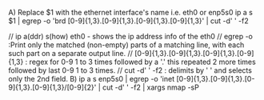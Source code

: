 A)
Replace $1 with the ethernet interface's name i.e. eth0 or enp5s0
ip a s $1 | egrep -o 'brd [0-9]{1,3}\.[0-9]{1,3}\.[0-9]{1,3}\.[0-9]{1,3}' | cut -d' ' -f2

//  ip a(ddr) s(how) eth0 - shows the ip address info of the eth0
//  egrep -o    :Print only the matched (non-empty) parts of a matching line, with each such part on a separate output line.
//  [0-9]{1,3}\.[0-9]{1,3}\.[0-9]{1,3}\.[0-9]{1,3} : regex for 0-9 1 to 3 times followed by a '.' this repeated 2 more times followed by last 0-9 1 to 3 times.
//  cut -d' ' -f2 : delimits by ' ' and selects only the 2nd field.
B)
ip a s enp5s0 | egrep -o 'inet [0-9]{1,3}\.[0-9]{1,3}\.[0-9]{1,3}\.[0-9]{1,3}/[0-9]{2}' | cut -d' ' -f2 | xargs nmap -sP